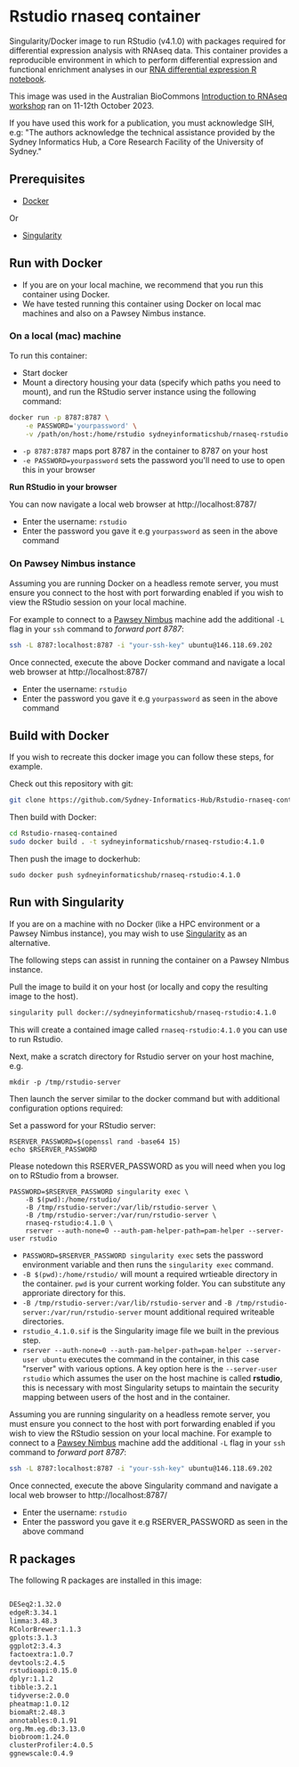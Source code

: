 # Rstudio rnaseq container

Singularity/Docker image to run RStudio (v4.1.0) with packages required for differential expression analysis with RNAseq data. This container provides a reproducible environment in which to perform differential expression and functional enrichment analyses in our [RNA differential expression R notebook](https://github.com/Sydney-Informatics-Hub/rnaseq-differential-expression-Rnotebook). 

This image was used in the Australian BioCommons [Introduction to RNAseq workshop](https://sydney-informatics-hub.github.io/rnaseq-workshop-2023/) ran on 11-12th October 2023.

If you have used this work for a publication, you must acknowledge SIH, e.g: "The authors acknowledge the technical assistance provided by the Sydney Informatics Hub, a Core Research Facility of the University of Sydney."

## Prerequisites

* [Docker](https://docs.docker.com/get-docker/)

Or

* [Singularity](https://docs.sylabs.io/guides/3.7/admin-guide/installation.html)


## Run with Docker
- If you are on your local machine, we recommend that you run this container using Docker.  
- We have tested running this container using Docker on local mac machines and also on a Pawsey Nimbus instance.
  
### On a local (mac) machine
To run this container:
- Start docker
- Mount a directory housing your data (specify which paths you need to mount), and run the RStudio server instance using the following command: 

```bash 
docker run -p 8787:8787 \
    -e PASSWORD='yourpassword' \
    -v /path/on/host:/home/rstudio sydneyinformaticshub/rnaseq-rstudio:4.1.0
```
* `-p 8787:8787` maps port 8787 in the container to 8787 on your host
* `-e PASSWORD=yourpassword` sets the password you'll need to use to open this in your browser

**Run RStudio in your browser**  

You can now navigate a local web browser at http://localhost:8787/

- Enter the username: `rstudio`
- Enter the password you gave it e.g `yourpassword` as seen in the above command

### On Pawsey Nimbus instance
Assuming you are running Docker on a headless remote server, you must ensure you connect to the host with port forwarding enabled if you wish to view the RStudio session on your local machine.

For example to connect to a [Pawsey Nimbus](https://nimbus.pawsey.org.au/) machine add the additional `-L` flag in your `ssh` command to *forward port 8787*:
```bash
ssh -L 8787:localhost:8787 -i "your-ssh-key" ubuntu@146.118.69.202
````
Once connected, execute the above Docker command and navigate a local web browser at http://localhost:8787/ 

- Enter the username: `rstudio`
- Enter the password you gave it e.g `yourpassword` as seen in the above command


## Build with Docker
If you wish to recreate this docker image you can follow these steps, for example.

Check out this repository with git:

```bash 
git clone https://github.com/Sydney-Informatics-Hub/Rstudio-rnaseq-contained.git

```

Then build with Docker:

```bash
cd Rstudio-rnaseq-contained
sudo docker build . -t sydneyinformaticshub/rnaseq-rstudio:4.1.0
```

Then push the image to dockerhub:

```
sudo docker push sydneyinformaticshub/rnaseq-rstudio:4.1.0
```

## Run with Singularity 

If you are on a machine with no Docker (like a HPC environment or a Pawsey Nimbus instance), you may wish to use [Singularity](https://docs.sylabs.io/guides/3.7/admin-guide/installation.html) as an alternative.

The following steps can assist in running the container on a Pawsey NImbus instance.

Pull the image to build it on your host (or locally and copy the resulting image to the host). 

```bash 
singularity pull docker://sydneyinformaticshub/rnaseq-rstudio:4.1.0
```
This will create a contained image called `rnaseq-rstudio:4.1.0` you can use to run Rstudio.

Next, make a scratch directory for Rstudio server on your host machine, e.g.

```
mkdir -p /tmp/rstudio-server
```

Then launch the server similar to the docker command but with additional configuration options required:

Set a password for your RStudio server:
```
RSERVER_PASSWORD=$(openssl rand -base64 15)
echo $RSERVER_PASSWORD
```
Please notedown this RSERVER_PASSWORD as you will need when you log on to RStudio from a browser.
``` 
PASSWORD=$RSERVER_PASSWORD singularity exec \
    -B $(pwd):/home/rstudio/
    -B /tmp/rstudio-server:/var/lib/rstudio-server \
    -B /tmp/rstudio-server:/var/run/rstudio-server \
    rnaseq-rstudio:4.1.0 \
    rserver --auth-none=0 --auth-pam-helper-path=pam-helper --server-user rstudio
```

* `PASSWORD=$RSERVER_PASSWORD singularity exec` sets the password environment variable and then runs the `singularity exec` command.
* `-B $(pwd):/home/rstudio/` will mount a required wrtieable directory in the container. `pwd` is your current working folder. You can substitute any approriate directory for this.
* `-B /tmp/rstudio-server:/var/lib/rstudio-server` and `-B /tmp/rstudio-server:/var/run/rstudio-server` mount additional required writeable directories.
* `rstudio_4.1.0.sif` is the Singularity image file we built in the previous step.
* `rserver --auth-none=0 --auth-pam-helper-path=pam-helper --server-user ubuntu` executes the command in the container, in this case "rserver" with various options. A key option here is the `--server-user rstudio` which assumes the user on the host machine is called **rstudio**, this is necessary with most Singularity setups to maintain the security mapping between users of the host and in the container.

Assuming you are running singularity on a headless remote server, you must ensure you connect to the host with port forwarding enabled if you wish to view the RStudio session on your local machine.
For example to connect to a [Pawsey Nimbus](https://nimbus.pawsey.org.au/) machine add the additional `-L` flag in your `ssh` command to *forward port 8787*:
```bash
ssh -L 8787:localhost:8787 -i "your-ssh-key" ubuntu@146.118.69.202
````
Once connected, execute the above Singularity command and navigate a local web browser to http://localhost:8787/ 
- Enter the username: `rstudio`
- Enter the password you gave it e.g RSERVER_PASSWORD as seen in the above command


## R packages 

The following R packages are installed in this image: 

```default

DESeq2:1.32.0
edgeR:3.34.1
limma:3.48.3
RColorBrewer:1.1.3
gplots:3.1.3
ggplot2:3.4.3
factoextra:1.0.7
devtools:2.4.5
rstudioapi:0.15.0
dplyr:1.1.2
tibble:3.2.1
tidyverse:2.0.0
pheatmap:1.0.12
biomaRt:2.48.3
annotables:0.1.91
org.Mm.eg.db:3.13.0
biobroom:1.24.0
clusterProfiler:4.0.5
ggnewscale:0.4.9

```


